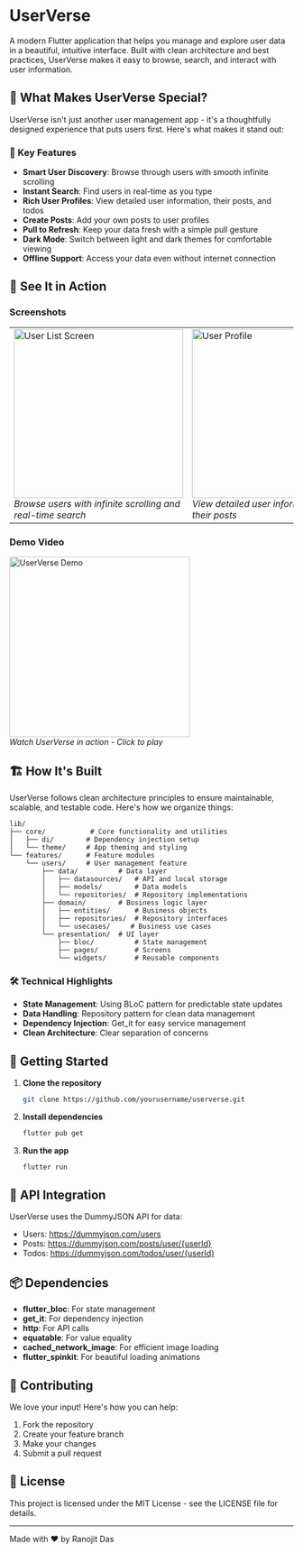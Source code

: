 # UserVerse

A modern Flutter application that helps you manage and explore user data in a beautiful, intuitive interface. Built with clean architecture and best practices, UserVerse makes it easy to browse, search, and interact with user information.

## 🌟 What Makes UserVerse Special?

UserVerse isn't just another user management app - it's a thoughtfully designed experience that puts users first. Here's what makes it stand out:

### 🎯 Key Features

- **Smart User Discovery**: Browse through users with smooth infinite scrolling
- **Instant Search**: Find users in real-time as you type
- **Rich User Profiles**: View detailed user information, their posts, and todos
- **Create Posts**: Add your own posts to user profiles
- **Pull to Refresh**: Keep your data fresh with a simple pull gesture
- **Dark Mode**: Switch between light and dark themes for comfortable viewing
- **Offline Support**: Access your data even without internet connection

## 📱 See It in Action

### Screenshots

<table>
  <tr>
    <td>
      <img src="https://res.cloudinary.com/deuhpyrku/image/upload/v1749032473/Screenshot_20250604-154802_gf6lqn.png" alt="User List Screen" width="300"/><br>
      <em>Browse users with infinite scrolling and real-time search</em>
    </td>
    <td>
      <img src="https://res.cloudinary.com/deuhpyrku/image/upload/v1749032473/Screenshot_20250604-154829_zjbhqg.png" alt="User Profile" width="300"/><br>
      <em>View detailed user information and their posts</em>
    </td>
    <td>
      <img src="https://res.cloudinary.com/deuhpyrku/image/upload/v1749032473/Screenshot_20250604-154836_bvd26w.png" alt="Create Post" width="320"/><br>
      <em>Create and manage posts for users</em>
    </td>
  </tr>
</table>

### Demo Video

<a href="https://res.cloudinary.com/deuhpyrku/video/upload/v1749032518/screen-20250604-154930_ndzqps.mp4" target="_blank">
  <img src="https://res.cloudinary.com/deuhpyrku/image/upload/v1749032473/Screenshot_20250604-154813_mkeigc.png" alt="UserVerse Demo" width="320"/>
</a>
<br>
<em>Watch UserVerse in action - Click to play</em>

## 🏗️ How It's Built

UserVerse follows clean architecture principles to ensure maintainable, scalable, and testable code. Here's how we organize things:

```
lib/
├── core/           # Core functionality and utilities
│   ├── di/        # Dependency injection setup
│   └── theme/     # App theming and styling
└── features/      # Feature modules
    └── users/     # User management feature
        ├── data/          # Data layer
        │   ├── datasources/   # API and local storage
        │   ├── models/        # Data models
        │   └── repositories/  # Repository implementations
        ├── domain/        # Business logic layer
        │   ├── entities/      # Business objects
        │   ├── repositories/  # Repository interfaces
        │   └── usecases/     # Business use cases
        └── presentation/  # UI layer
            ├── bloc/          # State management
            ├── pages/         # Screens
            └── widgets/       # Reusable components
```

### 🛠️ Technical Highlights

- **State Management**: Using BLoC pattern for predictable state updates
- **Data Handling**: Repository pattern for clean data management
- **Dependency Injection**: Get_it for easy service management
- **Clean Architecture**: Clear separation of concerns

## 🚀 Getting Started

1. **Clone the repository**
   ```bash
   git clone https://github.com/yourusername/userverse.git
   ```

2. **Install dependencies**
   ```bash
   flutter pub get
   ```

3. **Run the app**
   ```bash
   flutter run
   ```

## 🔌 API Integration

UserVerse uses the DummyJSON API for data:
- Users: https://dummyjson.com/users
- Posts: https://dummyjson.com/posts/user/{userId}
- Todos: https://dummyjson.com/todos/user/{userId}

## 📦 Dependencies

- **flutter_bloc**: For state management
- **get_it**: For dependency injection
- **http**: For API calls
- **equatable**: For value equality
- **cached_network_image**: For efficient image loading
- **flutter_spinkit**: For beautiful loading animations

## 🤝 Contributing

We love your input! Here's how you can help:

1. Fork the repository
2. Create your feature branch
3. Make your changes
4. Submit a pull request

## 📄 License

This project is licensed under the MIT License - see the LICENSE file for details.

---

Made with ❤️ by Ranojit Das
